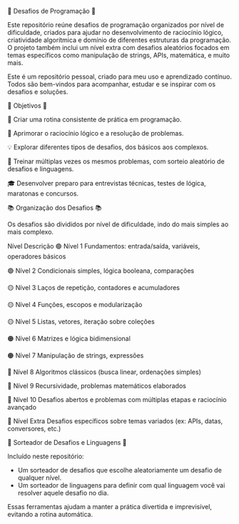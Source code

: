 🧠 Desafios de Programação 🧠

Este repositório reúne desafios de programação organizados por nível de dificuldade, criados para ajudar no desenvolvimento de raciocínio lógico, criatividade algorítmica e domínio de diferentes estruturas da programação. O projeto também inclui um nível extra com desafios aleatórios focados em temas específicos como manipulação de strings, APIs, matemática, e muito mais.

Este é um repositório pessoal, criado para meu uso e aprendizado contínuo. Todos são bem-vindos para acompanhar, estudar e se inspirar com os desafios e soluções.



🎯 Objetivos 🎯

📌 Criar uma rotina consistente de prática em programação.

🧠 Aprimorar o raciocínio lógico e a resolução de problemas.

💡 Explorar diferentes tipos de desafios, dos básicos aos complexos.

🔁 Treinar múltiplas vezes os mesmos problemas, com sorteio aleatório de desafios e linguagens.

🎓 Desenvolver preparo para entrevistas técnicas, testes de lógica, maratonas e concursos.




📚 Organização dos Desafios 📚

Os desafios são divididos por nível de dificuldade, indo do mais simples ao mais complexo.

Nível	Descrição
🟢 Nível 1	Fundamentos: entrada/saída, variáveis, operadores básicos

🟢 Nível 2	Condicionais simples, lógica booleana, comparações

🟡 Nível 3	Laços de repetição, contadores e acumuladores

🟡 Nível 4	Funções, escopos e modularização

🟡 Nível 5	Listas, vetores, iteração sobre coleções

🟠 Nível 6	Matrizes e lógica bidimensional

🟠 Nível 7	Manipulação de strings, expressões

🔴 Nível 8	Algoritmos clássicos (busca linear, ordenações simples)

🔴 Nível 9	Recursividade, problemas matemáticos elaborados

🔴 Nível 10	Desafios abertos e problemas com múltiplas etapas e raciocínio avançado

🧩 Nível Extra	Desafios específicos sobre temas variados (ex: APIs, datas, conversores, etc.)



🎲 Sorteador de Desafios e Linguagens 🎲

Incluído neste repositório:
* Um sorteador de desafios que escolhe aleatoriamente um desafio de qualquer nível.
 * Um sorteador de linguagens para definir com qual linguagem você vai resolver aquele desafio no dia.

Essas ferramentas ajudam a manter a prática divertida e imprevisível, evitando a rotina automática.
